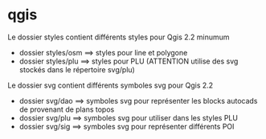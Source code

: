 qgis 
====
Le dossier styles contient différents styles pour Qgis 2.2 minumum
- dossier styles/osm ==> styles pour line et polygone
- dossier styles/plu ==> styles pour PLU (ATTENTION utilise des svg stockés dans le répertoire svg/plu)
  
Le dossier svg contient différents symboles svg pour Qgis 2.2
- dossier svg/dao ==> symboles svg pour représenter les blocks autocads de provenant de plans topos
- dossier svg/plu ==> symboles svg pour utiliser dans les styles PLU
-  dossier svg/sig ==> symboles svg pour représenter différents POI  
